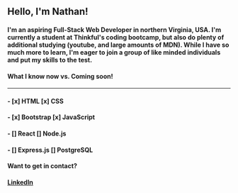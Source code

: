 ## **Hello, I'm Nathan!**

#### I'm an aspiring Full-Stack Web Developer in northern Virginia, USA. I'm currently a student at Thinkful's coding bootcamp, but also do plenty of additional studying (youtube, and large amounts of MDN). While I have so much more to learn, I'm eager to join a group of like minded individuals and put my skills to the test.

#### What I know now vs. Coming soon!
-------------------------------------

#### - [x] HTML        [x] CSS
#### - [x] Bootstrap   [x] JavaScript
#### - [] React        [] Node.js
#### - [] Express.js   [] PostgreSQL


#### Want to get in contact? 
#### [LinkedIn](https://www.linkedin.com/in/nathanielhotchkiss/)
